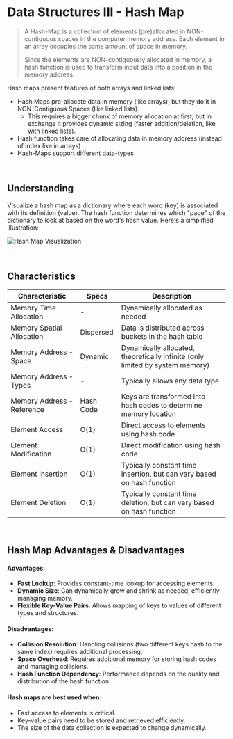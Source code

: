 # Data Structures III - Hash Map

> A Hash-Map is a collection of elements (pre)allocated in NON-contiguous spaces in the computer memory address. Each element in an array occupies the same amount of space in memory.
> 
> Since the elements are NON-contiguously allocated in memory, a hash function is used to transform input data into a position in the memory address.

Hash maps present features of both arrays and linked lists:
* Hash Maps pre-allocate data in memory (like arrays), but they do it in NON-Contiguous Spaces (like linked lists).
  * This requires a bigger chunk of memory allocation at first, but in exchange it provides dynamic sizing (faster addition/deletion, like with linked lists).
* Hash function takes care of allocating data in memory address (instead of index like in arrays)
* Hash-Maps support different data-types

<br/>

## Understanding

Visualize a hash map as a dictionary where each word (key) is associated with its definition (value). The hash function determines which "page" of the dictionary to look at based on the word's hash value. Here's a simplified illustration:

![Hash Map Visualization](hash_map_visualization.png)

<br/>

## Characteristics

| Characteristic                | Specs           | Description                                                |
|-------------------------------|-----------------|------------------------------------------------------------|
| Memory Time Allocation        | -               | Dynamically allocated as needed                             |
| Memory Spatial Allocation     | Dispersed       | Data is distributed across buckets in the hash table        |
| Memory Address - Space        | Dynamic         | Dynamically allocated, theoretically infinite (only limited by system memory)      |
| Memory Address - Types        | -               | Typically allows any data type                             |
| Memory Address - Reference    | Hash Code       | Keys are transformed into hash codes to determine memory location|
| Element Access                | O(1)            | Direct access to elements using hash code                  |
| Element Modification          | O(1)            | Direct modification using hash code                        |
| Element Insertion             | O(1)            | Typically constant time insertion, but can vary based on hash function|
| Element Deletion              | O(1)            | Typically constant time deletion, but can vary based on hash function|

<br/>

## Hash Map Advantages & Disadvantages

#### Advantages:
- **Fast Lookup**: Provides constant-time lookup for accessing elements.
- **Dynamic Size**: Can dynamically grow and shrink as needed, efficiently managing memory.
- **Flexible Key-Value Pairs**: Allows mapping of keys to values of different types and structures.

#### Disadvantages:
- **Collision Resolution**: Handling collisions (two different keys hash to the same index) requires additional processing.
- **Space Overhead**: Requires additional memory for storing hash codes and managing collisions.
- **Hash Function Dependency**: Performance depends on the quality and distribution of the hash function.

#### Hash maps are best used when:
- Fast access to elements is critical.
- Key-value pairs need to be stored and retrieved efficiently.
- The size of the data collection is expected to change dynamically.
